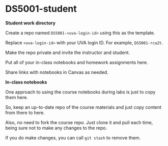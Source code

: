 # DS5001-student

**Student work directory**

Create a repo named `DS5001-<uva-login-id>` using this as the template.

Replace `<uva-login-id>` with your UVA login ID. For example, `DS5001-rca2t`.

Make the repo private and invite the instructor and student.

Put all of your in-class notebooks and homework assignments here.

Share links with notebooks in Canvas as needed.

**In-class notebooks**

One approach to using the course notebooks during labs is just to copy them here.

So, keep an up-to-date repo of the course materials and just copy content from there to here.

Also, no need to fork the course repo. Just clone it and pull each time, being sure not to make any changes to the repo.

If you do make changes, you can call `git stash` to remove them.
